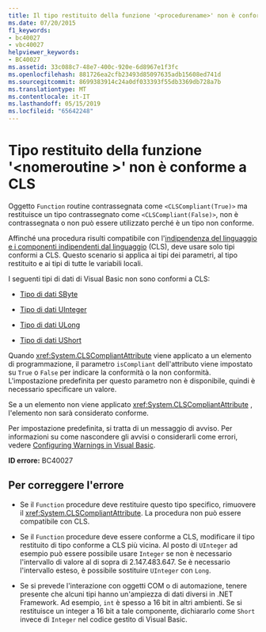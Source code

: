 ```yaml
---
title: Il tipo restituito della funzione '<procedurename>' non è conforme a CLS
ms.date: 07/20/2015
f1_keywords:
- bc40027
- vbc40027
helpviewer_keywords:
- BC40027
ms.assetid: 33c088c7-48e7-400c-920e-6d8967e1f3fc
ms.openlocfilehash: 881726ea2cfb23493d85097635adb15608ed741d
ms.sourcegitcommit: 8699383914c24a0df033393f55db3369db728a7b
ms.translationtype: MT
ms.contentlocale: it-IT
ms.lasthandoff: 05/15/2019
ms.locfileid: "65642248"
---
```

# <a name="return-type-of-function-procedurename-is-not-cls-compliant"></a>Tipo restituito della funzione '\<nomeroutine >' non è conforme a CLS
Oggetto `Function` routine contrassegnata come `<CLSCompliant(True)>` ma restituisce un tipo contrassegnato come `<CLSCompliant(False)>`, non è contrassegnata o non può essere utilizzato perché è un tipo non conforme.  
  
 Affinché una procedura risulti compatibile con l'[indipendenza del linguaggio e i componenti indipendenti dal linguaggio](../../../standard/language-independence-and-language-independent-components.md) (CLS), deve usare solo tipi conformi a CLS. Questo scenario si applica ai tipi dei parametri, al tipo restituito e ai tipi di tutte le variabili locali.  
  
 I seguenti tipi di dati di Visual Basic non sono conformi a CLS:  
  
- [Tipo di dati SByte](../../../visual-basic/language-reference/data-types/sbyte-data-type.md)  
  
- [Tipo di dati UInteger](../../../visual-basic/language-reference/data-types/uinteger-data-type.md)  
  
- [Tipo di dati ULong](../../../visual-basic/language-reference/data-types/ulong-data-type.md)  
  
- [Tipo di dati UShort](../../../visual-basic/language-reference/data-types/ushort-data-type.md)  
  
 Quando <xref:System.CLSCompliantAttribute> viene applicato a un elemento di programmazione, il parametro `isCompliant` dell'attributo viene impostato su `True` o `False` per indicare la conformità o la non conformità. L'impostazione predefinita per questo parametro non è disponibile, quindi è necessario specificare un valore.  
  
 Se a un elemento non viene applicato <xref:System.CLSCompliantAttribute> , l'elemento non sarà considerato conforme.  
  
 Per impostazione predefinita, si tratta di un messaggio di avviso. Per informazioni su come nascondere gli avvisi o considerarli come errori, vedere [Configuring Warnings in Visual Basic](/visualstudio/ide/configuring-warnings-in-visual-basic).  
  
 **ID errore:** BC40027  
  
## <a name="to-correct-this-error"></a>Per correggere l'errore  
  
- Se il `Function` procedure deve restituire questo tipo specifico, rimuovere il <xref:System.CLSCompliantAttribute>. La procedura non può essere compatibile con CLS.  
  
- Se il `Function` procedure deve essere conforme a CLS, modificare il tipo restituito di tipo conforme a CLS più vicina. Al posto di `UInteger` ad esempio può essere possibile usare `Integer` se non è necessario l'intervallo di valore al di sopra di 2.147.483.647. Se è necessario l'intervallo esteso, è possibile sostituire `UInteger` con `Long`.  
  
- Se si prevede l'interazione con oggetti COM o di automazione, tenere presente che alcuni tipi hanno un'ampiezza di dati diversi in .NET Framework. Ad esempio, `int` è spesso a 16 bit in altri ambienti. Se si restituisce un integer a 16 bit a tale componente, dichiararlo come `Short` invece di `Integer` nel codice gestito di Visual Basic.

